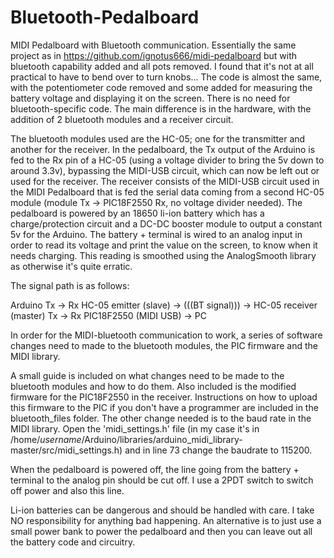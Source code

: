 # Bluetooth-Pedalboard
MIDI Pedalboard with Bluetooth communication.
Essentially the same project as in https://github.com/ignotus666/midi-pedalboard but with bluetooth capability added and all pots removed. I found that it's not at all practical to have to bend over to turn knobs... The code is almost the same, with the potentiometer code removed and some added for measuring the battery voltage and displaying it on the screen. There is no need for bluetooth-specific code. The main difference is in the hardware, with the addition of 2 bluetooth modules and a receiver circuit.

The bluetooth modules used are the HC-05; one for the transmitter and another for the receiver. In the pedalboard, the Tx output of the Arduino is fed to the Rx pin of a HC-05 (using a voltage divider to bring the 5v down to around 3.3v), bypassing the MIDI-USB circuit, which can now be left out or used for the receiver. The receiver consists of the MIDI-USB circuit used in the MIDI Pedalboard that is fed the serial data coming from a second HC-05 module (module Tx -> PIC18F2550 Rx, no voltage divider needed). The pedalboard is powered by an 18650 li-ion battery which has a charge/protection circuit and a DC-DC booster module to output a constant 5v for the Arduino. The battery + terminal is wired to an analog input in order to read its voltage and print the value on the screen, to know when it needs charging. This reading is smoothed using the AnalogSmooth library as otherwise it's quite erratic.

The signal path is as follows:

Arduino Tx -> Rx HC-05 emitter (slave) -> (((BT signal))) -> HC-05 receiver (master) Tx -> Rx PIC18F2550 (MIDI USB) -> PC

In order for the MIDI-bluetooth communication to work, a series of software changes need to made to the bluetooth modules, the PIC firmware and the MIDI library.

A small guide is included on what changes need to be made to the bluetooth modules and how to do them. Also included is the modified firmware for the PIC18F2550 in the receiver. Instructions on how to upload this firmware to the PIC if you don't have a programmer are included in the bluetooth_files folder. The other change needed is to the baud rate in the MIDI library. Open the 'midi_settings.h' file (in my case it's in /home/*username*/Arduino/libraries/arduino_midi_library-master/src/midi_settings.h) and in line 73 change the baudrate to 115200.

When the pedalboard is powered off, the line going from the battery + terminal to the analog pin should be cut off. I use a 2PDT switch to switch off power and also this line.

Li-ion batteries can be dangerous and should be handled with care. I take NO responsibility for anything bad happening. An alternative is to just use a small power bank to power the pedalboard and then you can leave out all the battery code and circuitry.
